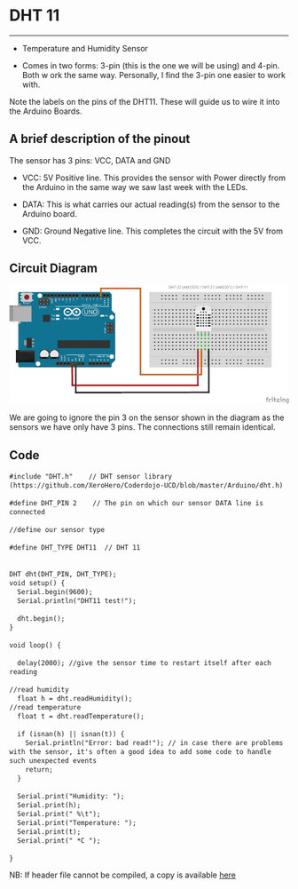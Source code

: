 # DHT 11
******

- Temperature and Humidity Sensor

- Comes in two forms: 3-pin (this is the one we will be using) and 4-pin. Both w
ork the same way. Personally, I find the 3-pin one easier to work with.

Note the labels on the pins of the DHT11. These will guide us to wire it into the Arduino Boards.

## A brief description of the pinout

The sensor has 3 pins: VCC, DATA and GND

- VCC: 5V Positive line. This provides the sensor with Power directly from the Arduino in the same way we saw last week with the LEDs.

- DATA: This is what carries our actual reading(s) from the sensor to the Arduino board.

- GND: Ground Negative line. This completes the circuit with the 5V from VCC.

## Circuit Diagram

  ![Created with Fritzing](https://raw.githubusercontent.com/XeroHero/Coderdojo-UCD/master/Arduino/DHT11.jpg)
  
  We are going to ignore the pin 3 on the sensor shown in the diagram as the sensors we have only have 3 pins. The connections still remain identical.
  
## Code
```
#include "DHT.h" 	// DHT sensor library (https://github.com/XeroHero/Coderdojo-UCD/blob/master/Arduino/dht.h)

#define DHT_PIN 2    // The pin on which our sensor DATA line is connected

//define our sensor type

#define DHT_TYPE DHT11 	// DHT 11 


DHT dht(DHT_PIN, DHT_TYPE); 
void setup() {
  Serial.begin(9600); 
  Serial.println("DHT11 test!");
 
  dht.begin();
}

void loop() {

  delay(2000); //give the sensor time to restart itself after each reading

//read humidity
  float h = dht.readHumidity();
//read temperature
  float t = dht.readTemperature();

  if (isnan(h) || isnan(t)) {       
    Serial.println("Error: bad read!"); // in case there are problems with the sensor, it's often a good idea to add some code to handle such unexpected events
    return;
  }

  Serial.print("Humidity: "); 
  Serial.print(h);
  Serial.print(" %\t");
  Serial.print("Temperature: "); 
  Serial.print(t);
  Serial.print(" *C ");

}
```

NB: If header file cannot be compiled, a copy is available [here](https://github.com/XeroHero/Coderdojo-UCD/blob/master/Arduino/dht.h)
